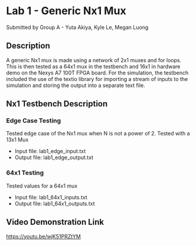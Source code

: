 # Lab 1 - Generic Nx1 Mux
Submitted by Group A - Yuta Akiya, Kyle Le, Megan Luong

## Description
 A generic Nx1 mux is made using a network of 2x1 muxes and for loops. This is then tested as a 64x1 mux in the testbench and 16x1 in hardware demo on the Nexys A7 100T FPGA board.
 For the simulation, the testbench included the use of the textio library for importing a stream of inputs to the simulation and storing the output into a separate text file.

## Nx1 Testbench Description
### Edge Case Testing
Tested edge case of the Nx1 mux when N is not a power of 2. Tested with a 13x1 Mux
* Input file: lab1_edge_input.txt 
* Output file: lab1_edge_output.txt

### 64x1 Testing
Tested values for a 64x1 mux
* Input file: lab1_64x1_inputs.txt 
* Output file: lab1_64x1_outputs.txt 

## Video Demonstration Link
https://youtu.be/wjK51PRZtYM 
